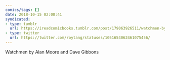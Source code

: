 ```yaml
---
comics/tags: []
date: 2018-10-15 02:00:41
syndicated:
- type: tumblr
  url: https://ireadcomicbooks.tumblr.com/post/179063926511/watchmen-by-alan-moore-and-dave-gibbons
- type: twitter
  url: https://twitter.com/roytang/statuses/1051654062461075456/
---
```


<p> Watchmen by Alan Moore and Dave Gibbons<br/></p>